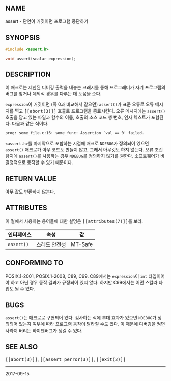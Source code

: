 ## NAME

assert - 단언이 거짓이면 프로그램 중단하기

## SYNOPSIS

```c
#include <assert.h>

void assert(scalar expression);
```

## DESCRIPTION

이 매크로는 제한된 디버깅 출력을 내놓는 크래시를 통해 프로그래머가 자기 프로그램의 버그를 찾거나 예외적 경우를 다루는 데 도움을 준다.

`expression`이 거짓이면 (즉 0과 비교해서 같으면) `assert()`가 표준 오류로 오류 메시지를 찍고 <tt>[[abort(3)]]</tt> 호출로 프로그램을 종료시킨다. 오류 메시지에는 `assert()` 호출을 담고 있는 파일과 함수의 이름, 호출의 소스 코드 행 번호, 인자 텍스트가 포함된다. 다음과 같은 식이다.

```
prog: some_file.c:16: some_func: Assertion `val == 0' failed.
```

`<assert.h>`를 마지막으로 포함하는 시점에 매크로 `NDEBUG`가 정의되어 있으면 `assert()` 매크로가 아무 코드도 만들지 않고, 그래서 아무것도 하지 않는다. 오류 조건 탐지에 `assert()`를 사용하는 경우 `NDEBUG`를 정의하지 않기를 권한다. 소프트웨어가 비결정적으로 동작할 수 있기 때문이다.

## RETURN VALUE

아무 값도 반환하지 않는다.

## ATTRIBUTES

이 절에서 사용하는 용어들에 대한 설명은 <tt>[[attributes(7)]]</tt>를 보라.

| 인터페이스 | 속성 | 값 |
| --- | --- | --- |
| `assert()` | 스레드 안전성 | MT-Safe |

## CONFORMING TO

POSIX.1-2001, POSIX.1-2008, C89, C99. C89에서는 `expression`이 `int` 타입이어야 하고 아닌 경우 동작 결과가 규정되어 있지 않다. 하지만 C99에서는 어떤 스칼라 타입도 될 수 있다.

## BUGS

`assert()`는 매크로로 구현되어 있다. 검사하는 식에 부대 효과가 있으면 `NDEBUG`가 정의되어 있는지 여부에 따라 프로그램 동작이 달라질 수도 있다. 이 때문에 디버깅을 켜면 사라져 버리는 하이젠버그가 생길 수 있다.

## SEE ALSO

<tt>[[abort(3)]]</tt>, <tt>[[assert_perror(3)]]</tt>, <tt>[[exit(3)]]</tt>

----

2017-09-15
